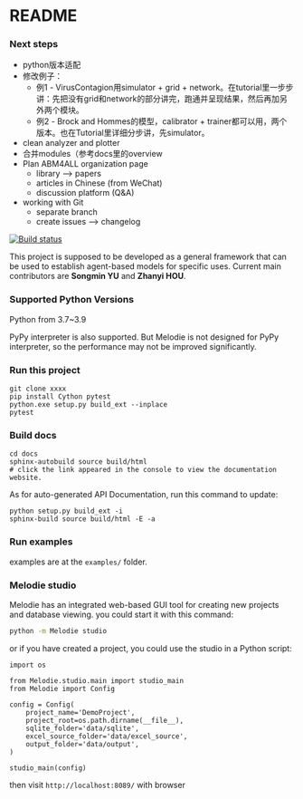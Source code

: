 # README

### Next steps

* python版本适配
* 修改例子：
  * 例1 - VirusContagion用simulator + grid + network。在tutorial里一步步讲：先把没有grid和network的部分讲完，跑通并呈现结果，然后再加另外两个模块。
  * 例2 - Brock and Hommes的模型，calibrator + trainer都可以用，两个版本。也在Tutorial里详细分步讲，先simulator。
* clean analyzer and plotter
* 合并modules（参考docs里的overview
* Plan ABM4ALL organization page
  * library --> papers
  * articles in Chinese (from WeChat)
  * discussion platform (Q&A)
* working with Git
  * separate branch
  * create issues --> changelog
  
[![Build status](https://app.travis-ci.com/SongminYu/Melodie.svg?token=qNTghqDqnwadzvj4y4z7&branch=master&status=passed)](https://travis-ci.com/SongminYu)

This project is supposed to be developed as a general framework that can be used to establish agent-based models for
specific uses. Current main contributors are **Songmin YU** and **Zhanyi HOU**.

### Supported Python Versions

Python from 3.7~3.9

PyPy interpreter is also supported. But Melodie is not designed for PyPy interpreter, so the performance may not be
improved significantly.

### Run this project

```shell
git clone xxxx
pip install Cython pytest
python.exe setup.py build_ext --inplace
pytest
```

### Build docs

```shell
cd docs
sphinx-autobuild source build/html
# click the link appeared in the console to view the documentation website.
```

As for auto-generated API Documentation, run this command to update:
```shell
python setup.py build_ext -i
sphinx-build source build/html -E -a
```

### Run examples

examples are at the `examples/` folder.


### Melodie studio

Melodie has an integrated web-based GUI tool for creating new projects and database viewing. you could start it with
this command:

```sh
python -m Melodie studio
```

or if you have created a project, you could use the studio in a Python script:

```python3
import os

from Melodie.studio.main import studio_main
from Melodie import Config

config = Config(
    project_name='DemoProject',
    project_root=os.path.dirname(__file__),
    sqlite_folder='data/sqlite',
    excel_source_folder='data/excel_source',
    output_folder='data/output',
)

studio_main(config)
```

then visit `http://localhost:8089/` with browser

